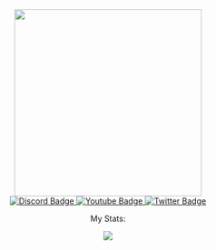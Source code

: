 <div id="header" align="center">
  <img src="https://media.giphy.com/media/11dR2hEgtN5KoM/giphy.gif" width="330"/>
</div>
<div id="badges" align="center">
  </a>
  <a href="https://discord.gg/5ukqwymYHy">
    <img src="https://img.shields.io/badge/Discord-blue?style=for-the-badge&logo=discord&logoColor=white" alt="Discord Badge"/>
  </a>
  <a href="https://www.youtube.com/channel/UCoB35ehZwr12o_22-OWQfDw">
    <img src="https://img.shields.io/badge/YouTube-red?style=for-the-badge&logo=youtube&logoColor=white" alt="Youtube Badge"/>
  </a>
  <a href="https://twitter.com/XdMauu1">
    <img src="https://img.shields.io/badge/Twitter-informational?style=for-the-badge&logo=twitter&logoColor=white" alt="Twitter Badge"/>
  </a>
                    
My Stats:             
  
<div id="badges" align="center">
  <img src="https://github-readme-stats.vercel.app/api?username=Mau-l&theme=dark&show_icons=true"/>

</div>
